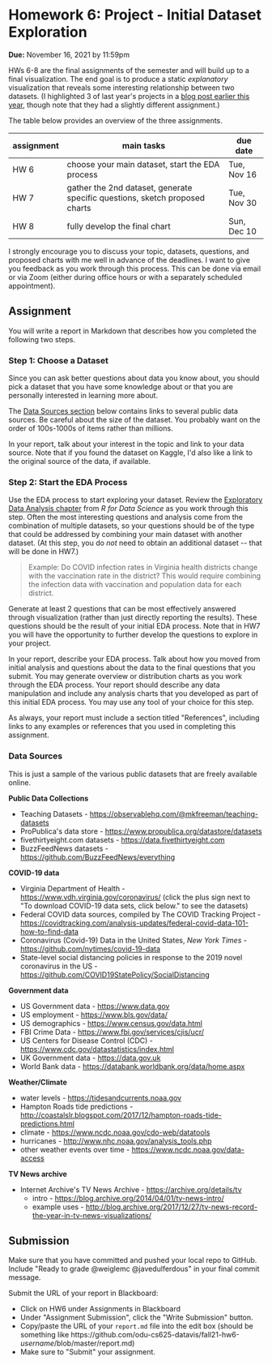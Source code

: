 # Homework 6: Project - Initial Dataset Exploration
**Due:** November 16, 2021 by 11:59pm

HWs 6-8 are the final assignments of the semester and will build up to a final visualization.  The end goal is to produce a static *explanatory* visualization that reveals some interesting relationship between two datasets.  (I highlighted 3 of last year's projects in a [blog post earlier this year](https://ws-dl.blogspot.com/2021/04/2021-04-05-data-visualization-fall-2020.html), though note that they had a slightly different assignment.)

The table below provides an overview of the three assignments.

|assignment|main tasks|due date|
|---|---|---|
|HW 6|choose your main dataset, start the EDA process|Tue, Nov 16|
|HW 7|gather the 2nd dataset, generate specific questions, sketch proposed charts|Tue, Nov 30|
|HW 8|fully develop the final chart|Sun, Dec 10|

I strongly encourage you to discuss your topic, datasets, questions, and proposed charts with me well in advance of the deadlines. I want to give you feedback as you work through this process. This can be done via email or via Zoom (either during office hours or with a separately scheduled appointment).

## Assignment

You will write a report in Markdown that describes how you completed the following two steps.

### Step 1: Choose a Dataset

Since you can ask better questions about data you know about, you should pick a dataset that you have some knowledge about or that you are personally interested in learning more about. 

The [Data Sources section](#data-sources) below contains links to several public data sources. Be careful about the size of the dataset. You probably want on the order of 100s-1000s of items rather than millions.

In your report, talk about your interest in the topic and link to your data source. Note that if you found the dataset on Kaggle, I'd also like a link to the original source of the data, if available.

### Step 2: Start the EDA Process

Use the EDA process to start exploring your dataset. Review the [Exploratory Data Analysis chapter](https://r4ds.had.co.nz/exploratory-data-analysis.html) from *R for Data Science* as you work through this step.  Often the most interesting questions and analysis come from the combination of multiple datasets, so your questions should be of the type that could be addressed by combining your main dataset with another dataset. (At this step, you do *not* need to obtain an additional dataset -- that will be done in HW7.) 
> Example: Do COVID infection rates in Virginia health districts change with the vaccination rate in the district?  This would require combining the infection data with vaccination and population data for each district.

Generate at least 2 questions that can be most effectively answered through visualization (rather than just directly reporting the results).  These questions should be the result of your initial EDA process.  Note that in HW7 you will have the opportunity to further develop the questions to explore in your project.

In your report, describe your EDA process.  Talk about how you moved from initial analysis and questions about the data to the final questions that you submit.
You may generate overview or distribution charts as you work through the EDA process. Your report should describe any data manipulation and include any analysis charts that you developed as part of this initial EDA process.  You may use any tool of your choice for this step.

As always, your report must include a section titled "References", including links to any examples or references that you used in completing this assignment.

### Data Sources

This is just a sample of the various public datasets that are freely available online.

**Public Data Collections**
* Teaching Datasets - https://observablehq.com/@mkfreeman/teaching-datasets
* ProPublica's data store - https://www.propublica.org/datastore/datasets
* fivethirtyeight.com datasets - https://data.fivethirtyeight.com
* BuzzFeedNews datasets - https://github.com/BuzzFeedNews/everything

**COVID-19 data**
* Virginia Department of Health - https://www.vdh.virginia.gov/coronavirus/  (click the plus sign next to "To download COVID-19 data sets, click below." to see the datasets)
* Federal COVID data sources, compiled by The COVID Tracking Project - https://covidtracking.com/analysis-updates/federal-covid-data-101-how-to-find-data
* Coronavirus (Covid-19) Data in the United States, *New York Times* - https://github.com/nytimes/covid-19-data
* State-level social distancing policies in response to the 2019 novel coronavirus in the US - https://github.com/COVID19StatePolicy/SocialDistancing

**Government data**
* US Government data - https://www.data.gov
* US employment - https://www.bls.gov/data/
* US demographics - https://www.census.gov/data.html
* FBI Crime Data - https://www.fbi.gov/services/cjis/ucr/
* US Centers for Disease Control (CDC) - https://www.cdc.gov/datastatistics/index.html
* UK Government data - https://data.gov.uk
* World Bank data - https://databank.worldbank.org/data/home.aspx

**Weather/Climate**
* water levels - https://tidesandcurrents.noaa.gov
* Hampton Roads tide predictions - http://coastalslr.blogspot.com/2017/12/hampton-roads-tide-predictions.html
* climate - https://www.ncdc.noaa.gov/cdo-web/datatools
* hurricanes - http://www.nhc.noaa.gov/analysis_tools.php
* other weather events over time - https://www.ncdc.noaa.gov/data-access

**TV News archive**
* Internet Archive's TV News Archive - https://archive.org/details/tv
  * intro - https://blog.archive.org/2014/04/01/tv-news-intro/
  * example uses - http://blog.archive.org/2017/12/27/tv-news-record-the-year-in-tv-news-visualizations/

## Submission
Make sure that you have committed and pushed your local repo to GitHub.  Include "Ready to grade @weiglemc @javedulferdous" in your final commit message. 

Submit the URL of your report in Blackboard:
* Click on HW6 under Assignments in Blackboard
* Under "Assignment Submission", click the "Write Submission" button.
* Copy/paste the URL of your `report.md` file into the edit box (should be something like https<nolink>://github.com/odu-cs625-datavis/fall21-hw6-*username*/blob/master/report.md)
* Make sure to "Submit" your assignment.
